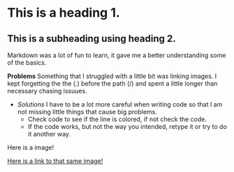 # This is a heading 1.
## This is a subheading using heading 2.

Markdown was a lot of fun to learn, it gave me a better understanding some of the basics. 

**Problems**
Something that I struggled with a little bit was linking images. I kept forgetting the the (.) before the path (/) and spent a little longer than necessary chasing issuues. 

- *Solutions* I have to be a lot more careful when writing code so that I am not missing little things that cause big problems.
   - Check code to see if the line is colored, if not check the code.
   - If the code works, but not the way you intended, retype it or try to do it another way.
 
Here is a image!


[Here is a link to that same image!](screenshot.jpg)

